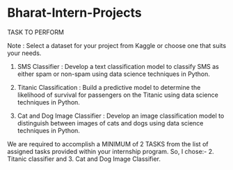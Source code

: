 # Bharat-Intern-Projects

TASK TO PERFORM

Note : Select a dataset for your project from
Kaggle or choose one that suits your needs.

1. SMS Classifier :
Develop a text classification model to
classify SMS as either spam or non-spam
using data science techniques in Python.

2. Titanic Classification :
Build a predictive model to determine the
likelihood of survival for passengers on
the Titanic using data science techniques
in Python.

3. Cat and Dog Image Classifier :
Develop an image classification model to
distinguish between images of cats and dogs
using data science techniques in Python.

We are required to accomplish a MINIMUM of 2 TASKS
from the list of assigned tasks provided within your
internship program.
So, I chose:- 2. Titanic classifier and 3. Cat and Dog Image Classifier.
